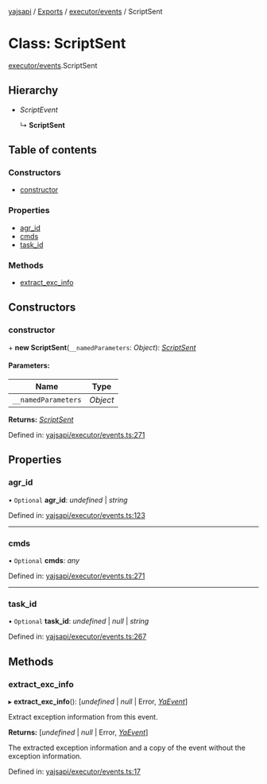[yajsapi](../README.md) / [Exports](../modules.md) / [executor/events](../modules/executor_events.md) / ScriptSent

# Class: ScriptSent

[executor/events](../modules/executor_events.md).ScriptSent

## Hierarchy

* *ScriptEvent*

  ↳ **ScriptSent**

## Table of contents

### Constructors

- [constructor](executor_events.scriptsent.md#constructor)

### Properties

- [agr\_id](executor_events.scriptsent.md#agr_id)
- [cmds](executor_events.scriptsent.md#cmds)
- [task\_id](executor_events.scriptsent.md#task_id)

### Methods

- [extract\_exc\_info](executor_events.scriptsent.md#extract_exc_info)

## Constructors

### constructor

\+ **new ScriptSent**(`__namedParameters`: *Object*): [*ScriptSent*](executor_events.scriptsent.md)

#### Parameters:

Name | Type |
------ | ------ |
`__namedParameters` | *Object* |

**Returns:** [*ScriptSent*](executor_events.scriptsent.md)

Defined in: [yajsapi/executor/events.ts:271](https://github.com/golemfactory/yajsapi/blob/0a8d8c8/yajsapi/executor/events.ts#L271)

## Properties

### agr\_id

• `Optional` **agr\_id**: *undefined* \| *string*

Defined in: [yajsapi/executor/events.ts:123](https://github.com/golemfactory/yajsapi/blob/0a8d8c8/yajsapi/executor/events.ts#L123)

___

### cmds

• `Optional` **cmds**: *any*

Defined in: [yajsapi/executor/events.ts:271](https://github.com/golemfactory/yajsapi/blob/0a8d8c8/yajsapi/executor/events.ts#L271)

___

### task\_id

• `Optional` **task\_id**: *undefined* \| *null* \| *string*

Defined in: [yajsapi/executor/events.ts:267](https://github.com/golemfactory/yajsapi/blob/0a8d8c8/yajsapi/executor/events.ts#L267)

## Methods

### extract\_exc\_info

▸ **extract_exc_info**(): [*undefined* \| *null* \| Error, [*YaEvent*](executor_events.yaevent.md)]

Extract exception information from this event.

**Returns:** [*undefined* \| *null* \| Error, [*YaEvent*](executor_events.yaevent.md)]

The extracted exception information and a copy of the event without the exception information.

Defined in: [yajsapi/executor/events.ts:17](https://github.com/golemfactory/yajsapi/blob/0a8d8c8/yajsapi/executor/events.ts#L17)
